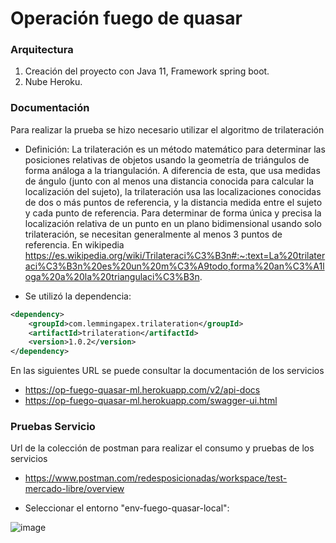 # Operación fuego de quasar

### Arquitectura

1. Creación del proyecto con Java 11, Framework spring boot.
2. Nube Heroku.

### Documentación

Para realizar la prueba se hizo necesario utilizar el algoritmo de trilateración 

- Definición: La trilateración es un método matemático para determinar las posiciones relativas de objetos usando la geometría de triángulos de forma análoga a la triangulación. A diferencia de esta, que usa medidas de ángulo (junto con al menos una distancia conocida para calcular la localización del sujeto), la trilateración usa las localizaciones conocidas de dos o más puntos de referencia, y la distancia medida entre el sujeto y cada punto de referencia. Para determinar de forma única y precisa la localización relativa de un punto en un plano bidimensional usando solo trilateración, se necesitan generalmente al menos 3 puntos de referencia. En wikipedia https://es.wikipedia.org/wiki/Trilateraci%C3%B3n#:~:text=La%20trilateraci%C3%B3n%20es%20un%20m%C3%A9todo,forma%20an%C3%A1loga%20a%20la%20triangulaci%C3%B3n.

- Se utilizó la dependencia:
```xml
<dependency>
    <groupId>com.lemmingapex.trilateration</groupId>
    <artifactId>trilateration</artifactId>
    <version>1.0.2</version>
</dependency>
```

En las siguientes URL se puede consultar la documentación de los servicios

- https://op-fuego-quasar-ml.herokuapp.com/v2/api-docs
- https://op-fuego-quasar-ml.herokuapp.com/swagger-ui.html

### Pruebas Servicio

Url de la colección de postman para realizar el consumo y pruebas de los servicios

- https://www.postman.com/redesposicionadas/workspace/test-mercado-libre/overview

- Seleccionar el entorno "env-fuego-quasar-local":

![image](https://user-images.githubusercontent.com/17581875/150932475-5fa6cda8-d489-4bf6-a7c1-2fd7555ef2e0.png)

